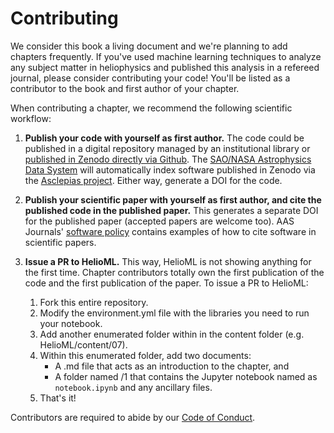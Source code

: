 # Contributing

We consider this book a living document and we're planning to add chapters frequently. If you've used machine learning techniques to analyze any subject matter in heliophysics and published this analysis in a refereed journal, please consider contributing your code! You'll be listed as a contributor to the book and first author of your chapter. 

When contributing a chapter, we recommend the following scientific workflow:

1. **Publish your code with yourself as first author.** The code could be published in a digital repository managed by an institutional library or [published in Zenodo directly via Github](https://guides.github.com/activities/citable-code/). The [SAO/NASA Astrophysics Data System](http://adsabs.harvard.edu/) will automatically index software published in Zenodo via the [Asclepias project](https://github.com/asclepias). Either way, generate a DOI for the code. 

2. **Publish your scientific paper with yourself as first author, and cite the published code in the published paper.** This generates a separate DOI for the published paper (accepted papers are welcome too). AAS Journals' [software policy](https://journals.aas.org/policy-statement-on-software/) contains examples of how to cite software in scientific papers.

3. **Issue a PR to HelioML.** This way, HelioML is not showing anything for the first time. Chapter contributors totally own the first publication of the code and the first publication of the paper. To issue a PR to HelioML:

   1. Fork this entire repository.
   2. Modify the environment.yml file with the libraries you need to run your notebook.
   3. Add another enumerated folder within in the content folder (e.g. HelioML/content/07).
   4. Within this enumerated folder, add two documents: 
       * A .md file that acts as an introduction to the chapter, and
       * A folder named /1 that contains the Jupyter notebook named as `notebook.ipynb` and any ancillary files.  
   5. That's it!

Contributors are required to abide by our [Code of Conduct](https://github.com/HelioML/HelioML/blob/master/CODE_OF_CONDUCT.md).